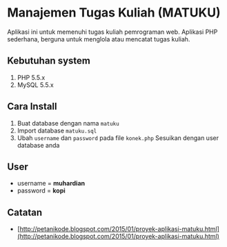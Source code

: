 # Manajemen Tugas Kuliah (MATUKU)

Aplikasi ini untuk memenuhi tugas kuliah pemrograman web. Aplikasi PHP sederhana, berguna untuk menglola atau mencatat tugas kuliah.

## Kebutuhan system
1. PHP 5.5.x
2. MySQL 5.5.x

## Cara Install
1. Buat database dengan nama `matuku`
2. Import database `matuku.sql`
3. Ubah `username` dan `password` pada file `konek.php` Sesuikan dengan user database anda

## User
- username = **muhardian**
- password = **kopi**

## Catatan
- [http://petanikode.blogspot.com/2015/01/proyek-aplikasi-matuku.html](http://petanikode.blogspot.com/2015/01/proyek-aplikasi-matuku.html)
